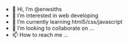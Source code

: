 - 👋 Hi, I’m @enwsiths
- 👀 I’m interested in web developing
- 🌱 I’m currently learning html5/css/javascript
- 💞️ I’m looking to collaborate on ...
- 📫 How to reach me ...

<!---
enwsiths/enwsiths is a ✨ special ✨ repository because its `README.md` (this file) appears on your GitHub profile.
You can click the Preview link to take a look at your changes.
--->
